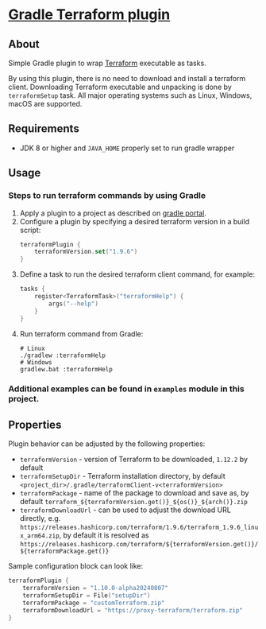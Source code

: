 # [Gradle Terraform plugin](https://plugins.gradle.org/plugin/com.pswidersk.terraform-plugin)

## About

Simple Gradle plugin to wrap [Terraform](https://www.terraform.io/) executable as tasks.

By using this plugin, there is no need to download and install a terraform client.
Downloading Terraform executable and unpacking is done by `terraformSetup` task.
All major operating systems such as Linux, Windows, macOS are supported.

## Requirements

* JDK 8 or higher and `JAVA_HOME` properly set to run gradle wrapper

## Usage

### Steps to run terraform commands by using Gradle

1. Apply a plugin to a project as described
   on [gradle portal](https://plugins.gradle.org/plugin/com.pswidersk.terraform-plugin).
2. Configure a plugin by specifying a desired terraform version in a build script:
    ```kotlin
    terraformPlugin {
        terraformVersion.set("1.9.6")
    }
    ```
3. Define a task to run the desired terraform client command, for example:
    ```kotlin
    tasks {
        register<TerraformTask>("terraformHelp") {
            args("--help")
        }
    }
    ```
4. Run terraform command from Gradle:
    ```shell script
    # Linux
    ./gradlew :terraformHelp
    # Windows
    gradlew.bat :terraformHelp
    ```

### Additional examples can be found in `examples` module in this project.

## Properties

Plugin behavior can be adjusted by the following properties:

- `terraformVersion` - version of Terraform to be downloaded, `1.12.2` by default
- `terraformSetupDir` - Terraform installation directory, by default
  `<project_dir>/.gradle/terraformClient-v<terraformVersion>`
- `terraformPackage` - name of the package to download and save as, by default
  `terraform_${terraformVersion.get()}_${os()}_${arch()}.zip`
- `terraformDownloadUrl` - can be used to adjust the download URL directly,
  e.g. `https://releases.hashicorp.com/terraform/1.9.6/terraform_1.9.6_linux_arm64.zip`, by default it is resolved as
  `https://releases.hashicorp.com/terraform/${terraformVersion.get()}/${terraformPackage.get()}`

Sample configuration block can look like:

```kotlin
terraformPlugin {
    terraformVersion = "1.10.0-alpha20240807"
    terraformSetupDir = File("setupDir")
    terraformPackage = "customTerraform.zip"
    terraformDownloadUrl = "https://proxy-terraform/terraform.zip"
}
```
